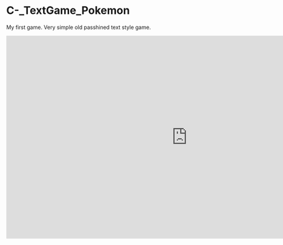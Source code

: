 # C-_TextGame_Pokemon
My first game. Very simple old passhined text style game.

<iframe width="956" height="538" src="https://www.youtube.com/watch?v=kNrMrEz98JU" frameborder="0" allow="accelerometer; autoplay; encrypted-media; gyroscope; picture-in-picture" allowfullscreen></iframe>
